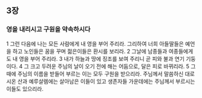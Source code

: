 ## 3장
### 영을 내리시고 구원을 약속하시다
1 그런 다음에 나는 모든 사람에게 내 영을 부어 주리라. 그리하여 너희 아들딸들은 예언을 하고 노인들은 꿈을 꾸며 젊은이들은 환시를 보리라.
2 그날에 남종들과 여종들에게도 내 영을 부어 주리라.
3 내가 하늘과 땅에 징조를 보여 주리니 곧 피와 불과 연기 기둥이다.
4 그 크고 두려운 주님의 날이 오기 전에 해는 어둠으로, 달은 피로 바뀌리라.
5 그때에 주님의 이름을 받들어 부르는 이는 모두 구원을 받으리라. 주님께서 말씀하신 대로 시온 산과 예루살렘에는 살아남은 이들이 있고 생존자들 가운데에는 주님께서 부르시는 이들도 있으리라.
